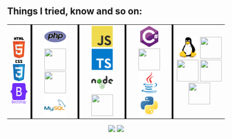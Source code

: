 <h2>Things I tried, know and so on:</h2>
<table>
  <tr>
    <td align="center">
      <a href="https://www.w3.org/html/" target="_blank" title="HTML5"><img src="https://raw.githubusercontent.com/devicons/devicon/master/icons/html5/html5-original-wordmark.svg" width="50" height="50"/></a>
      <a href="https://www.w3schools.com/css/" target="_blank" title="CSS3"><img src="https://raw.githubusercontent.com/devicons/devicon/master/icons/css3/css3-original-wordmark.svg" width="50" height="50"/></a>
      <a href="https://getbootstrap.com" target="_blank" title="Bootstrap"><img src="https://raw.githubusercontent.com/devicons/devicon/master/icons/bootstrap/bootstrap-plain-wordmark.svg" width="50" height="50"/></a>
    </td>
    <td style="border-left: 4px solid black;" align="center">
      <a href="https://www.php.net" target="_blank" title="PHP"><img src="https://raw.githubusercontent.com/devicons/devicon/master/icons/php/php-original.svg" width="50" height="50"/></a>
      <a href="https://codeigniter.com" target="_blank" title="CodeIgniter"><img src="https://cdn.worldvectorlogo.com/logos/codeigniter.svg" width="50" height="50"/></a>
      <a href="https://mariadb.org/" target="_blank" title="MariaDB"><img src="https://www.vectorlogo.zone/logos/mariadb/mariadb-icon.svg" width="50" height="50"/></a>
      <a href="https://www.mysql.com/" target="_blank" title="MySQL"><img src="https://raw.githubusercontent.com/devicons/devicon/master/icons/mysql/mysql-original-wordmark.svg" width="50" height="50"/></a>
    </td>
    <td style="border-left: 4px solid black;" align="center">
      <a href="https://developer.mozilla.org/en-US/docs/Web/JavaScript" target="_blank" title="JavaScript"><img src="https://raw.githubusercontent.com/devicons/devicon/master/icons/javascript/javascript-original.svg" width="50" height="50"/></a>
      <a href="https://www.typescriptlang.org/" target="_blank" title="TypeScript"><img src="https://raw.githubusercontent.com/devicons/devicon/master/icons/typescript/typescript-original.svg" width="50" height="50"/></a>
      <a href="https://nodejs.org" target="_blank" title="Node.js"><img src="https://raw.githubusercontent.com/devicons/devicon/master/icons/nodejs/nodejs-original-wordmark.svg" width="50" height="50"/></a>
      <a href="https://angular.io" target="_blank" title="Angular"><img src="https://angular.io/assets/images/logos/angular/angular.svg" width="50" height="50"/></a>
    </td>
    <td style="border-left: 4px solid black;" align="center">
      <a href="https://www.w3schools.com/cs/" target="_blank" title="C#"><img src="https://raw.githubusercontent.com/devicons/devicon/master/icons/csharp/csharp-original.svg" width="50" height="50"/></a>
      <a href="https://unity.com/" target="_blank" title="Unity"><img src="https://www.vectorlogo.zone/logos/unity3d/unity3d-icon.svg" width="50" height="50"/></a>
      <a href="https://www.java.com" target="_blank" title="Java"><img src="https://raw.githubusercontent.com/devicons/devicon/master/icons/java/java-original.svg" width="50" height="50"/></a>
      <a href="https://www.python.org" target="_blank" title="Python"><img src="https://raw.githubusercontent.com/devicons/devicon/master/icons/python/python-original.svg" width="50" height="50"/></a>
    </td>
    <td style="border-left: 4px solid black;" align="center">
      <a href="https://www.linux.org/" target="_blank" title="Linux"><img src="https://raw.githubusercontent.com/devicons/devicon/master/icons/linux/linux-original.svg" width="50" height="50"/></a>
      <a href="https://www.raspberrypi.com/" target="_blank" title="Raspberry Pi"><img src="https://brandlogos.net/wp-content/uploads/2020/09/raspberry-pi-logo.png" width="50" height="50"/></a>
      <a href="https://grafana.com" target="_blank" title="Grafana"><img src="https://www.vectorlogo.zone/logos/grafana/grafana-icon.svg" width="50" height="50"/></a>
      <a href="https://git-scm.com/" target="_blank" title="Git"><img src="https://www.vectorlogo.zone/logos/git-scm/git-scm-icon.svg" width="50" height="50"/></a>
      <a href="https://www.arduino.cc/" target="_blank" title="Arduino"><img src="https://cdn.worldvectorlogo.com/logos/arduino-1.svg" width="50" height="50"/></a>
    </td>
  </tr>
</table>

<p align="center">
  <img src="https://github-readme-stats.vercel.app/api?username=kaliszsatinfo&rank_icon=github&theme=github_dark"/>
  <img src="https://github-readme-stats.vercel.app/api/top-langs/?username=kaliszsatinfo&layout=compact&langs_count=10&theme=github_dark"/>
</p>
